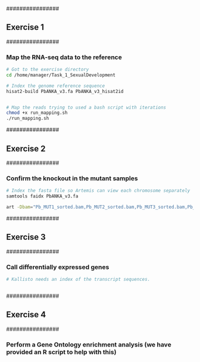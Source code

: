 
################
## Exercise 1 ##
################

### Map the RNA-seq data to the reference

```bash
# Got to the exercise directory
cd /home/manager/Task_1_SexualDevelopment

# Index the genome reference sequence
hisat2-build PbANKA_v3.fa PbANKA_v3_hisat2id


# Map the reads trying to used a bash script with iterations
chmod +x run_mapping.sh 
./run_mapping.sh 
```

################
## Exercise 2 ##
################

### Confirm the knockout in the mutant samples
```bash
# Index the fasta file so Artemis can view each chromosome separately
samtools faidx PbANKA_v3.fa

art -Dbam="Pb_MUT1_sorted.bam,Pb_MUT2_sorted.bam,Pb_MUT3_sorted.bam,Pb_WT1_sorted.bam,Pb_WT2_sorted.bam,Pb_WT3_sorted.bam" PbANKA_v3.fa +PbANKA_14_v3.embl &
```



################
## Exercise 3 ##
################

### Call differentially expressed genes

```bash
# Kallisto needs an index of the transcript sequences.



```

################
## Exercise 4 ##
################

### Perform a Gene Ontology enrichment analysis (we have provided an R script to help with this)

```R



```
